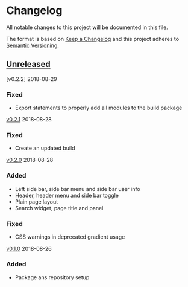 # Changelog
All notable changes to this project will be documented in this file.

The format is based on [Keep a Changelog](http://keepachangelog.com/en/1.0.0/)
and this project adheres to [Semantic Versioning](http://semver.org/spec/v2.0.0.html).

## [Unreleased]

[v0.2.2] 2018-08-29
### Fixed
- Export statements to properly add all modules to the build package

[v0.2.1] 2018-08-28
### Fixed
- Create an updated build

[v0.2.0] 2018-08-28
### Added
- Left side bar, side bar menu and side bar user info
- Header, header menu and side bar toggle
- Plain page layout
- Search widget, page title and panel

### Fixed
- CSS warnings in deprecated gradient usage

[v0.1.0] 2018-08-26
### Added
- Package ans repository setup

[Unreleased]: https://github.com/silvamfilipe/react-gentelella/compare/v0.2.2...HEAD
[v0.2.1]: https://github.com/silvamfilipe/react-gentelella/compare/v0.2.1...v0.2.2
[v0.2.1]: https://github.com/silvamfilipe/react-gentelella/compare/v0.2.0...v0.2.1
[v0.2.0]: https://github.com/silvamfilipe/react-gentelella/compare/v0.1.0...v0.2.0
[v0.1.0]: https://github.com/silvamfilipe/react-gentelella/compare/e633d30...v0.1.0
